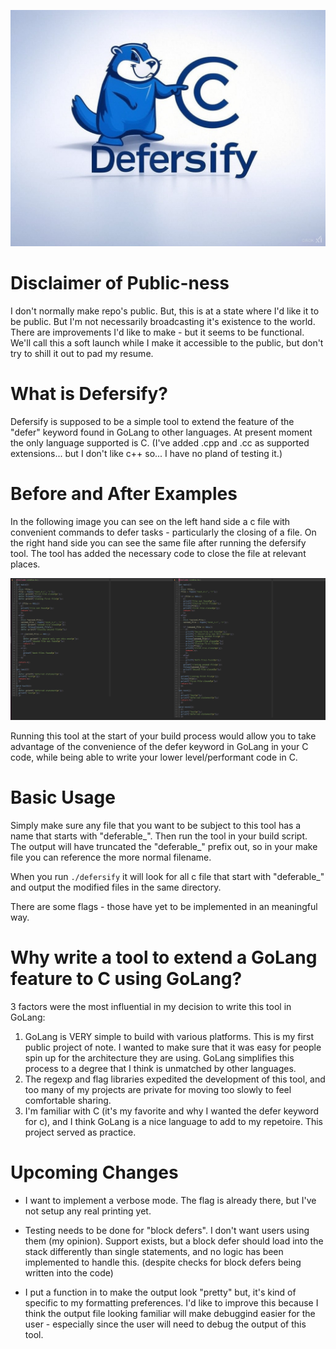 ![Defersify](images/Logo.jpg)

# Disclaimer of Public-ness

I don't normally make repo's public. But, this is at a state where I'd like it to be public. But I'm not necessarily broadcasting it's existence to the world. There are improvements I'd like to make - but it seems to be functional. We'll call this a soft launch while I make it accessible to the public, but don't try to shill it out to pad my resume.

# What is Defersify?

Defersify is supposed to be a simple tool to extend the feature of the "defer" keyword found in GoLang to other languages. At present moment the only language supported is C. (I've added .cpp and .cc as supported extensions... but I don't like c++ so... I have no pland of testing it.)

# Before and After Examples

In the following image you can see on the left hand side a c file with convenient commands to defer tasks - particularly the closing of a file. On the right hand side you can see the same file after running the defersify tool. The tool has added the necessary code to close the file at relevant places.

![Before and After](images/BeforeAndAfter1.png) 

Running this tool at the start of your build process would allow you to take advantage of the convenience of the defer keyword in GoLang in your C code, while being able to write your lower level/performant code in C.

# Basic Usage

Simply make sure any file that you want to be subject to this tool has a name that starts with "deferable_". Then run the tool in your build script. The output will have truncated the "deferable_" prefix out, so in your make file you can reference the more normal filename. 

When you run `./defersify` it will look for all c file that start with "deferable_" and output the modified files in the same directory.

There are some flags - those have yet to be implemented in an meaningful way.

# Why write a tool to extend a GoLang feature to C using GoLang?

3 factors were the most influential in my decision to write this tool in GoLang:

1. GoLang is VERY simple to build with various platforms. This is my first public project of note. I wanted to make sure that it was easy for people spin up for the architecture they are using. GoLang simplifies this process to a degree that I think is unmatched by other languages.
2. The regexp and flag libraries expedited the development of this tool, and too many of my projects are private for moving too slowly to feel comfortable sharing.
3. I'm familiar with C (it's my favorite and why I wanted the defer keyword for c), and I think GoLang is a nice language to add to my repetoire. This project served as practice. 

# Upcoming Changes

* I want to implement a verbose mode. The flag is already there, but I've not setup any real printing yet. 

* Testing needs to be done for "block defers". I don't want users using them (my opinion). Support exists, but a block defer should load into the stack differently than single statements, and no logic has been implemented to handle this. (despite checks for block defers being written into the code)

* I put a function in to make the output look "pretty" but, it's kind of specific to my formatting preferences. I'd like to improve this because I think the output file looking familiar will make debuggind easier for the user - especially since the user will need to debug the output of this tool. 
